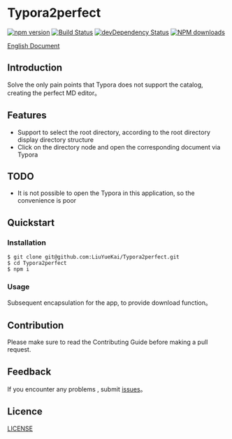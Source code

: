 
# Typora2perfect

[![npm version](https://img.shields.io/npm/v/Typora2perfect.svg)](https://www.npmjs.com/package/Typora2perfect)
[![Build Status](https://img.shields.io/travis/LiuYueKai/Typora2perfect/master.svg)](https://travis-ci.org/LiuYueKai/Typora2perfect)
[![devDependency Status](https://img.shields.io/david/dev/LiuYueKai/Typora2perfect.svg)](https://david-dm.org/LiuYueKai/Typora2perfect#info=devDependencies)
[![NPM downloads](http://img.shields.io/npm/dm/Typora2perfect.svg?style=flat)](https://npmjs.org/package/Typora2perfect)

[English Document](https://github.com/LiuYueKai/Typora2perfect)

## Introduction
Solve the only pain points that Typora does not support the catalog, creating the perfect MD editor。

## Features
* Support to select the root directory, according to the root directory display directory structure
* Click on the directory node and open the corresponding document via Typora

## TODO
* It is not possible to open the Typora in this application, so the convenience is poor

## Quickstart

### Installation
```
$ git clone git@github.com:LiuYueKai/Typora2perfect.git
$ cd Typora2perfect
$ npm i
```

### Usage

Subsequent encapsulation for the app, to provide download function。


## Contribution
Please make sure to read the Contributing Guide before making a pull request.

## Feedback

If you encounter any problems , submit [issues](https://github.com/LiuYueKai/Typora2perfect/issues)。

## Licence
[LICENSE](https://github.com/LiuYueKai/Typora2perfect/blob/master/LICENSE)
